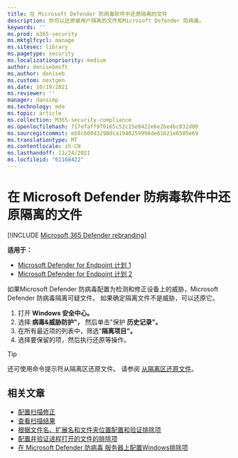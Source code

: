 ```yaml
---
title: 在 Microsoft Defender 防病毒软件中还原隔离的文件
description: 你可以还原被用户隔离的文件和Microsoft Defender 防病毒。
keywords: ''
ms.prod: m365-security
ms.mktglfcycl: manage
ms.sitesec: library
ms.pagetype: security
ms.localizationpriority: medium
author: denisebmsft
ms.author: deniseb
ms.custom: nextgen
ms.date: 10/19/2021
ms.reviewer: ''
manager: dansimp
ms.technology: mde
ms.topic: article
ms.collection: M365-security-compliance
ms.openlocfilehash: 717efaff970165c52c15e0422e6e2be4bc832d00
ms.sourcegitcommit: eb8c600d3298dca1940259998de61621e6505e69
ms.translationtype: MT
ms.contentlocale: zh-CN
ms.lasthandoff: 11/24/2021
ms.locfileid: "61168422"
---
```

# <a name="restore-quarantined-files-in-microsoft-defender-antivirus"></a>在 Microsoft Defender 防病毒软件中还原隔离的文件

[!INCLUDE [Microsoft 365 Defender rebranding](../../includes/microsoft-defender.md)]


**适用于：**
- [Microsoft Defender for Endpoint 计划 1](https://go.microsoft.com/fwlink/p/?linkid=2154037)
- [Microsoft Defender for Endpoint 计划 2](https://go.microsoft.com/fwlink/p/?linkid=2154037)

如果Microsoft Defender 防病毒配置为检测和修正设备上的威胁，Microsoft Defender 防病毒隔离可疑文件。 如果确定隔离文件不是威胁，可以还原它。

1. 打开 **Windows 安全中心。**
2. 选择 **病毒&威胁防护"，** 然后单击"保护 **历史记录"。**
3. 在所有最近项的列表中，筛选"**隔离项目"。**
4. 选择要保留的项，然后执行还原等操作。

> [!TIP]
> 还可使用命令提示符从隔离区还原文件。 请参阅 [从隔离区还原文件](/windows/security/threat-protection/microsoft-defender-atp/respond-file-alerts#restore-file-from-quarantine)。 

## <a name="related-articles"></a>相关文章

- [配置扫描修正](configure-remediation-microsoft-defender-antivirus.md)
- [查看扫描结果](review-scan-results-microsoft-defender-antivirus.md)
- [根据文件名、扩展名和文件夹位置配置和验证排除项](configure-extension-file-exclusions-microsoft-defender-antivirus.md)
- [配置并验证进程打开的文件的排除项](configure-process-opened-file-exclusions-microsoft-defender-antivirus.md)
- [在 Microsoft Defender 防病毒 服务器上配置Windows排除项](configure-server-exclusions-microsoft-defender-antivirus.md)